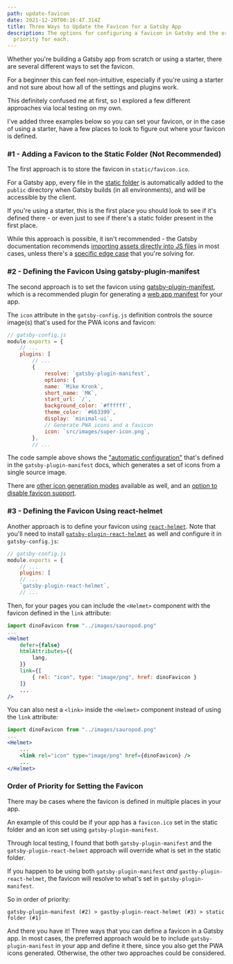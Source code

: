 ```yaml
---
path: update-favicon
date: 2021-12-20T00:16:47.314Z
title: Three Ways to Update the Favicon for a Gatsby App
description: The options for configuring a favicon in Gatsby and the order of
  priority for each.
---
```



Whether you're building a Gatsby app from scratch or using a starter,
there are several different ways to set the favicon.

For a beginner this can feel non-intuitive, especially if you're using a starter and not sure about how all of the settings and plugins work.

This definitely confused me at first, so I explored a few different approaches via local testing on my own.

I've added three examples below so you can set your favicon, or in the case of using a starter, have a few places to look to figure out where your favicon is defined.

### #1 - Adding a Favicon to the Static Folder (Not Recommended)

The first approach is to store the favicon in `static/favicon.ico`.

For a Gatsby app, every file in the <a href="https://www.gatsbyjs.com/docs/how-to/images-and-media/static-folder/#adding-assets-outside-of-the-module-system" target="__blank" rel="noopener noreferrer" >static folder</a> is automatically added to the `public` directory when Gatsby builds (in all environments), and will be accessible by the client.

If you're using a starter, this is the first place you should look to see if it's defined there - or even just to see if there's a static folder present in the first place.

While this approach is possible, it isn't recommended - the Gatsby documentation
recommends <a href="https://www.gatsbyjs.com/docs/how-to/images-and-media/importing-assets-into-files/" target="__blank" rel="noopener noreferrer">importing assets directly into JS files</a> in most cases, unless there's a <a href="https://www.gatsbyjs.com/docs/how-to/images-and-media/static-folder/#when-to-use-the-static-folder" target="__blank" rel="noopener noreferrer">specific edge case</a> that you're solving for.



### #2 - Defining the Favicon Using gatsby-plugin-manifest

The second approach is to set the favicon using <a href="https://www.gatsbyjs.com/docs/how-to/performance/add-a-manifest-file/" target="__blank" rel="noopener noreferrer">gatsby-plugin-manifest</a>, which is a recommended plugin for generating a <a href="https://developer.mozilla.org/en-US/docs/Web/Manifest" target="__blank" rel="noopener noreferrer">web app manifest</a> for your app.

The `icon` attribute in the `gatsby-config.js` definition controls the source image(s) that's used for the PWA icons and favicon:

```jsx
// gatsby-config.js
module.exports = {
    // ...
    plugins: [
        // ...
        {
            resolve: `gatsby-plugin-manifest`,
            options: {
            name: `Mike Kronk`,
            short_name: `MK`,
            start_url: `/`,
            background_color: `#ffffff`,
            theme_color: `#663399`,
            display: `minimal-ui`,
            // Generate PWA icons and a favicon
            icon: `src/images/super-icon.png`,
        },
        // ...
```

The code sample above shows the <a href="https://www.gatsbyjs.com/plugins/gatsby-plugin-manifest/?=gatsby-plugin-manifest#configure-icons-and-their-generations---required" target="__blank" rel="noopener noreferrer">"automatic configuration"</a> that's defined in the `gatsby-plugin-manifest` docs, which generates a set of icons from a single source image. 

There are <a href="https://www.gatsbyjs.com/plugins/gatsby-plugin-manifest/?=gatsby-plugin-manifest#configure-icons-and-their-generations---required" target="__blank" rel="noopener noreferrer">other icon generation modes</a> available as well, and an <a href="https://www.gatsbyjs.com/plugins/gatsby-plugin-manifest/?=gatsby-plugin-manifest#disable-favicon" target="__blank" rel="noopener noreferrer">option to disable favicon support</a>.

### #3 - Defining the Favicon Using react-helmet

Another approach is to define your favicon
using <a href="https://github.com/nfl/react-helmet" target="__blank" rel="noopener noreferrer">`react-helmet`</a>. Note that you'll need to install <a href="https://www.gatsbyjs.com/plugins/gatsby-plugin-react-helmet/" target="__blank" rel="noopener noreferrer">`gatsby-plugin-react-helmet`</a> as well and configure it in `gatsby-config.js`:

```jsx
// gatsby-config.js
module.exports = {
    // ...
    plugins: [
    // ...
    `gatsby-plugin-react-helmet`,
    // ...
```

Then, for your pages you can include the `<Helmet>` component with the favicon defined in the `link` attribute:

```jsx
import dinoFavicon from "../images/sauropod.png"
...
<Helmet
    defer={false}
    htmlAttributes={{
        lang,
    }}
    link={[
        { rel: "icon", type: "image/png", href: dinoFavicon }
    ]}
    ...
/>
```

You can also nest a `<link>` inside the `<Helmet>` component instead of using the `link` attribute:
```jsx
import dinoFavicon from "../images/sauropod.png"
...
<Helmet>
    ...
    <link rel="icon" type="image/png" href={dinoFavicon} />
    ...
</Helmet>
```

### Order of Priority for Setting the Favicon

There may be cases where the favicon is defined in multiple places in your app.

An example of this could be if your app has a `favicon.ico` set in the static folder and an icon set using `gatsby-plugin-manifest`.

Through local testing, I found that both `gatsby-plugin-manifest` and the `gatsby-plugin-react-helmet` approach will override what is set in the static folder.

If you happen to be using both `gatsby-plugin-manifest` *and* `gastby-plugin-react-helmet`, the favicon will resolve to what's set in `gatsby-plugin-manifest`.

So in order of priority:

`gatsby-plugin-manifest (#2) > gastby-plugin-react-helmet (#3) > static folder (#1)`

And there you have it! Three ways that you can define a favicon in a Gatsby app. In most cases, the preferred approach would be to include
`gatsby-plugin-manifest` in your app and define it there, since you also get the PWA icons generated. Otherwise, the other two approaches could be considered.

